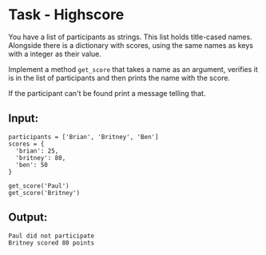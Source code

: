 # Task - Highscore

You have a list of participants as strings. This list holds title-cased names. Alongside there is a dictionary with scores, using the same names as keys with a integer as their value.

Implement a method `get_score` that takes a name as an argument, verifies it is in the list of participants and then prints the name with the score.

If the participant can't be found print a message telling that.

## Input:

```
participants = ['Brian', 'Britney', 'Ben']
scores = {
  'brian': 25,
  'britney': 80,
  'ben': 50
}

get_score('Paul')
get_score('Britney')
```

## Output:

```
Paul did not participate
Britney scored 80 points
```
